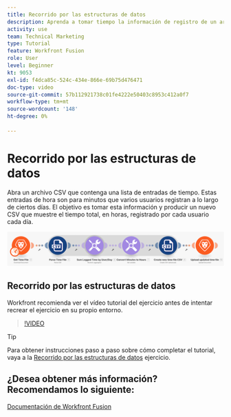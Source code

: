 ```yaml
---
title: Recorrido por las estructuras de datos
description: Aprenda a tomar tiempo la información de registro de un archivo, transformarla y producir un nuevo archivo con los datos transformados en [!DNL Adobe Workfront Fusion].
activity: use
team: Technical Marketing
type: Tutorial
feature: Workfront Fusion
role: User
level: Beginner
kt: 9053
exl-id: f4dca85c-524c-434e-866e-69b75d476471
doc-type: video
source-git-commit: 57b112921738c01fe4222e50403c8953c412a0f7
workflow-type: tm+mt
source-wordcount: '148'
ht-degree: 0%

---
```


# Recorrido por las estructuras de datos

Abra un archivo CSV que contenga una lista de entradas de tiempo. Estas entradas de hora son para minutos que varios usuarios registran a lo largo de ciertos días. El objetivo es tomar esta información y producir un nuevo CSV que muestre el tiempo total, en horas, registrado por cada usuario cada día.

![Imagen de un escenario de fusión](assets/data-structures-and-data-stores-1.png)

## Recorrido por las estructuras de datos

Workfront recomienda ver el vídeo tutorial del ejercicio antes de intentar recrear el ejercicio en su propio entorno.

>[!VIDEO](https://video.tv.adobe.com/v/335294/?quality=12&learn=on)

>[!TIP]
>
>Para obtener instrucciones paso a paso sobre cómo completar el tutorial, vaya a la [Recorrido por las estructuras de datos](https://experienceleague.adobe.com/docs/workfront-learn/tutorials-workfront/fusion/exercises/data-structures.html?lang=en) ejercicio.


## ¿Desea obtener más información? Recomendamos lo siguiente:

[Documentación de Workfront Fusion](https://experienceleague.adobe.com/docs/workfront/using/adobe-workfront-fusion/workfront-fusion-2.html?lang=en)
